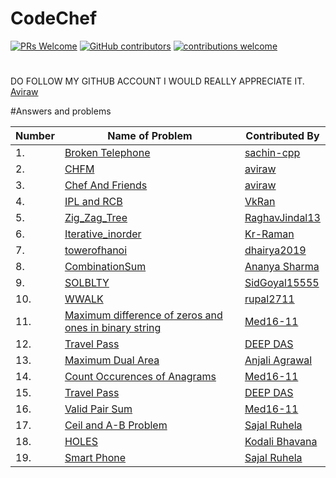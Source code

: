 # CodeChef 
[![PRs Welcome](https://img.shields.io/badge/PRs-welcome-brightgreen.svg?style=flat-square)](http://makeapullrequest.com)
[![GitHub contributors](https://img.shields.io/github/contributors/aviraw/CodeChef.svg)](https://github.com/aviraw/CodeChef/graphs/contributors)
[![contributions welcome](https://img.shields.io/static/v1.svg?label=Contributions&message=Welcome&color=0059b3&style=flat-square)](https://github.com/aviraw/CodeChef/blob/master/contributing.md)&nbsp;
#

DO FOLLOW MY GITHUB ACCOUNT I WOULD REALLY APPRECIATE IT. [Aviraw](https://github.com/aviraw/)


#Answers and problems

| Number | Name of Problem | Contributed By |
|-|-|-|
|1.|[Broken Telephone](https://github.com/aviraw/CodeChef/blob/master/Broken%20Telephone)|[sachin-cpp](https://github.com/sachin-cpp)|
|2.|[CHFM](https://github.com/aviraw/CodeChef/blob/master/CHFM)|[aviraw](https://github.com/aviraw)|
|3.|[Chef And Friends](https://github.com/aviraw/CodeChef/blob/master/Chef%20And%20Friends)|[aviraw](https://github.com/aviraw)|
|4.|[IPL and RCB](https://github.com/VkRan/CodeChef-1/blob/master/IPL%20and%20RCB.cpp)|[VkRan](https://github.com/VkRan)
|5.|[Zig_Zag_Tree](https://github.com/aviraw/CodeChef/blob/master/Broken%20Telephone)|[RaghavJindal13](https://github.com/RaghavJindal13)|
|6.|[Iterative_inorder](https://github.com/aviraw/CodeChef/blob/master/Broken%20Telephone)|[Kr-Raman](https://github.com/Kr-Raman)|
|7.|[towerofhanoi](https://github.com/dhairya2019/CodeChef/blob/master/towerofhanoi.cpp/)|[dhairya2019](https://github.com/dhairya2019)|
|8.|[CombinationSum](https://github.com/ananya07105/CodeChef/blob/master/CombinationSum)|[Ananya Sharma](https://github.com/ananya07105)|
|9.|[SOLBLTY](https://github.com/SidGoyal15555/CodeChef/commit/dca992f0f3b7f0d9887f7fcf0f3a20f693730319)|[SidGoyal15555](https://github.com/SidGoyal15555)|
|10.|[WWALK](https://github.com/rupal2711/CodeChef/commit/c732c1b93a9a8b8059a9b044c9a1b1551c9151ff)|[rupal2711](https://github.com/rupal2711)|
|11.|[Maximum difference of zeros and ones in binary string](https://github.com/Med16-11/CodeChef/blob/master/Maximum%20difference%20of%200s%20and%201s%20in%20binary%20string.cpp)|[Med16-11](https://github.com/Med16-11)|
|12.|[Travel Pass](https://github.com/aviraw/CodeChef/blob/master/Travel_Pass.cpp)|[DEEP DAS](https://github.com/myselfdeepdas)|
|13.|[Maximum Dual Area](https://github.com/AnjiAgrawal/CodeChef/blob/master/Minimum%20Dual%20Area.cpp)|[Anjali Agrawal](https://github.com/AnjiAgrawal)|
|14.|[Count Occurences of Anagrams](https://github.com/Med16-11/CodeChef/blob/master/Count%20Occurences%20of%20Anagrams.cpp)|[Med16-11](https://github.com/Med16-11)|
|15.|[Travel Pass](https://github.com/aviraw/CodeChef/blob/master/Travel_Pass.cpp)|[DEEP DAS](https://github.com/myselfdeepdas)|
|16.|[Valid Pair Sum](https://github.com/Med16-11/CodeChef/blob/master/Valid%20Pair%20Sum.cpp)|[Med16-11](https://github.com/Med16-11)|
|17.|[Ceil and A-B Problem](https://github.com/SajalRuhela017/CodeChef/blob/master/Ceil_AB.cpp)|[Sajal Ruhela](https://github.com/SajalRuhela017)|
|18.|[HOLES](https://github.com/aviraw/CodeChef/blob/master/holes_in_a_text.py)|[Kodali Bhavana](https://github.com/Kodali-Bhavana)|
|19.|[Smart Phone](https://github.com/SajalRuhela017/CodeChef/blob/master/Smart%20Phone.cpp)|[Sajal Ruhela](https://github.com/SajalRuhela017)|

